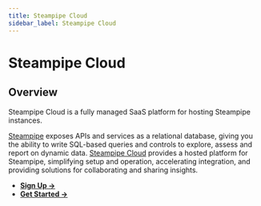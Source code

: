 ```yaml
---
title: Steampipe Cloud
sidebar_label: Steampipe Cloud
---
```


# Steampipe Cloud

## Overview
Steampipe Cloud is a fully managed SaaS platform for hosting Steampipe instances.

[Steampipe](https://steampipe.io/) exposes APIs and services as a relational database, giving you the ability to write SQL-based queries and controls to explore, assess and report on dynamic data. [Steampipe Cloud](https://cloud.steampipe.io/) provides a hosted platform for Steampipe, simplifying setup and operation, accelerating integration, and providing solutions for collaborating and sharing insights.

- **[Sign Up →](https://cloud.steampipe.io)**
- **[Get Started →](cloud/getting-started)**
